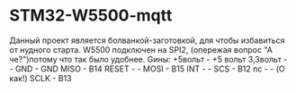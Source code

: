 # STM32-W5500-mqtt
Данный проект является болванкой-заготовкой, для чтобы избавиться от нудного старта.
W5500 подключен на SPI2, (опережая вопрос "А че?")потому что так было удобнее. 
Gины:
+5вольт - +5 вольт
3,3вольт - -
GND - GND
MISO - B14
RESET - -
MOSI - B15
INT - -
SCS - B12
nc - - (О как!)
SCLK - B13
